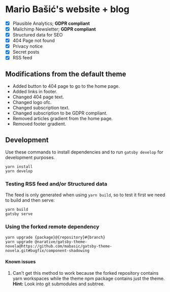 # Mario Bašić's website + blog

- [x] Plausible Analytics; **GDPR compliant**
- [x] Mailchimp Newsletter; **GDPR compliant**
- [x] Structured data for SEO
- [x] 404 Page not found
- [x] Privacy notice
- [x] Secret posts
- [x] RSS feed

## Modifications from the default theme

- Added button to 404 page to go to the home page.
- Added links in footer.
- Changed 404 page text.
- Changed logo ofc.
- Changed subscription text.
- Changed subscription to be GDPR compliant.
- Removed articles gradient from the home page.
- Removed footer gradient.

## Development

Use these commands to install dependencies and to run `gatsby develop` for development purposes.

```
yarn install
yarn develop
```

### Testing RSS feed and/or Structured data

The feed is only generated when using `yarn build`, so to test it first we need to build and then serve:

```
yarn build
gatsby serve
```

### Using the forked remote dependency

```
yarn upgrade {package}@{repository}#{branch}
yarn upgrade @narative/gatsby-theme-novela@https://github.com/mabasic/gatsby-theme-novela.git#bugfix/component-shadowing
```

#### Known issues

1. Can't get this method to work because the forked repository contains yarn workspaces while the theme npm package contains just the theme. **Hint:** Look into git submodules and subtree.